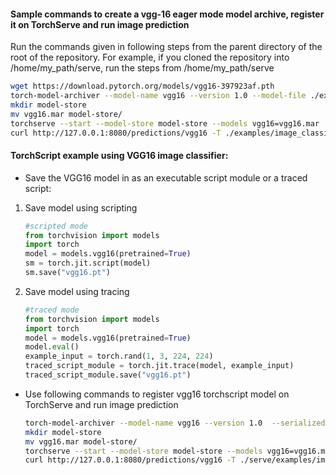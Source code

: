 #### Sample commands to create a vgg-16 eager mode model archive, register it on TorchServe and run image prediction

Run the commands given in following steps from the parent directory of the root of the repository. For example, if you cloned the repository into /home/my_path/serve, run the steps from /home/my_path/serve

```bash
wget https://download.pytorch.org/models/vgg16-397923af.pth
torch-model-archiver --model-name vgg16 --version 1.0 --model-file ./examples/image_classifier/vgg_16/model.py --serialized-file vgg16-397923af.pth --handler ./examples/image_classifier/vgg_16/vgg_handler.py --extra-files ./examples/image_classifier/index_to_name.json
mkdir model-store
mv vgg16.mar model-store/
torchserve --start --model-store model-store --models vgg16=vgg16.mar
curl http://127.0.0.1:8080/predictions/vgg16 -T ./examples/image_classifier/kitten.jpg
```

#### TorchScript example using VGG16 image classifier:

* Save the VGG16 model in as an executable script module or a traced script:

1. Save model using scripting
   ```python
   #scripted mode
   from torchvision import models
   import torch
   model = models.vgg16(pretrained=True)
   sm = torch.jit.script(model)
   sm.save("vgg16.pt")
   ```

2. Save model using tracing
   ```python
   #traced mode
   from torchvision import models
   import torch
   model = models.vgg16(pretrained=True)
   model.eval()
   example_input = torch.rand(1, 3, 224, 224)
   traced_script_module = torch.jit.trace(model, example_input)
   traced_script_module.save("vgg16.pt")
   ```  
 
* Use following commands to register vgg16 torchscript model on TorchServe and run image prediction

    ```bash
    torch-model-archiver --model-name vgg16 --version 1.0  --serialized-file vgg16.pt --extra-files ./examples/image_classifier/index_to_name.json --handler ./examples/image_classifier/vgg_16/vgg_handler.py
    mkdir model-store
    mv vgg16.mar model-store/
    torchserve --start --model-store model-store --models vgg16=vgg16.mar
    curl http://127.0.0.1:8080/predictions/vgg16 -T ./serve/examples/image_classifier/kitten.jpg
    ```
